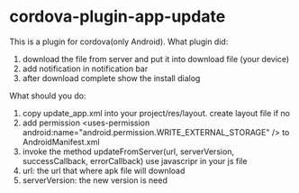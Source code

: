 # cordova-plugin-app-update
This is a plugin for cordova(only Android). What plugin did:
 1. download the file from server and put it into download file (your device)
 2. add notification in notification bar
 3. after download complete show the install dialog

What should you do:
 1. copy update_app.xml into your project/res/layout. create layout file if no
 2. add permission <uses-permission android:name=\"android.permission.WRITE_EXTERNAL_STORAGE\" /> to AndroidManifest.xml
 3. invoke the method updateFromServer(url, serverVersion, successCallback, errorCallback) use javascripr in your js file
 4. url: the url that where apk file will download
 5. serverVersion: the new version is need
